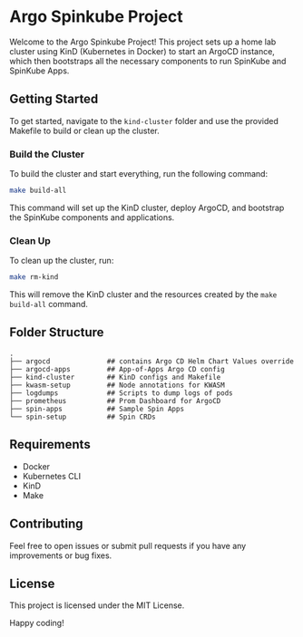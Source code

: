 # Argo Spinkube Project

Welcome to the Argo Spinkube Project! This project sets up a home lab cluster using KinD (Kubernetes in Docker) to start an ArgoCD instance, which then bootstraps all the necessary components to run SpinKube and SpinKube Apps.

## Getting Started

To get started, navigate to the `kind-cluster` folder and use the provided Makefile to build or clean up the cluster.

### Build the Cluster

To build the cluster and start everything, run the following command:

```sh
make build-all
```

This command will set up the KinD cluster, deploy ArgoCD, and bootstrap the SpinKube components and applications.

### Clean Up

To clean up the cluster, run:

```sh
make rm-kind
```

This will remove the KinD cluster and the resources created by the `make build-all` command.

## Folder Structure

```
.
├── argocd              ## contains Argo CD Helm Chart Values override
├── argocd-apps         ## App-of-Apps Argo CD config
├── kind-cluster        ## KinD configs and Makefile
├── kwasm-setup         ## Node annotations for KWASM
├── logdumps            ## Scripts to dump logs of pods
├── prometheus          ## Prom Dashboard for ArgoCD
├── spin-apps           ## Sample Spin Apps
└── spin-setup          ## Spin CRDs

```

## Requirements

- Docker
- Kubernetes CLI
- KinD
- Make

## Contributing

Feel free to open issues or submit pull requests if you have any improvements or bug fixes.

## License

This project is licensed under the MIT License.

Happy coding!